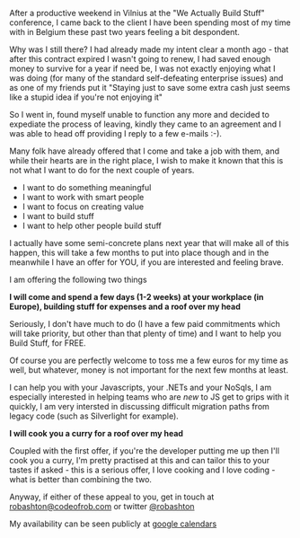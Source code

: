 After a productive weekend in Vilnius at the "We Actually Build Stuff" conference, I came back to the client I have been spending most of my time with in Belgium these past two years feeling a bit despondent.

Why was I still there? I had already made my intent clear a month ago - that after this contract expired I wasn't going to renew, I had saved enough money to survive for a year if need be, I was not exactly enjoying what I was doing (for many of the standard self-defeating enterprise issues) and as one of my friends put it "Staying just to save some extra cash just seems like a stupid idea if you're not enjoying it"

So I went in, found myself unable to function any more and decided to expediate the process of leaving, kindly they came to an agreement and I was able to head off providing I reply to a few e-mails :-).

Many folk have already offered that I come and take a job with them, and while their hearts are in the right place, I wish to make it known that this is not what I want to do for the next couple of years.

- I want to do something meaningful
- I want to work with smart people
- I want to focus on creating value
- I want to build stuff
- I want to help other people build stuff

I actually have some semi-concrete plans next year that will make all of this happen, this will take a few months to put into place though and in the meanwhile I have an offer for YOU, if you are interested and feeling brave.

I am offering the following two things

**I will come and spend a few days (1-2 weeks) at your workplace (in Europe), building stuff for expenses and a roof over my head**

Seriously, I don't have much to do (I have a few paid commitments which will take priority, but other than that plenty of time) and I want to help you Build Stuff, for FREE. 

Of course you are perfectly welcome to toss me a few euros for my time as well, but whatever, money is not important for the next few months at least.

I can help you with your Javascripts, your .NETs and your NoSqls, I am especially interested in helping teams who are *new* to JS get to grips with it quickly, I am very intersted in discussing difficult migration paths from legacy code (such as Silverlight for example).

**I will cook you a curry for a roof over my head**

Coupled with the first offer, if you're the developer putting me up then I'll cook you a curry, I'm pretty practised at this and can tailor this to your tastes if asked - this is a serious offer, I love cooking and I love coding - what is better than combining the two.

Anyway, if either of these appeal to you, get in touch at [robashton@codeofrob.com](mailto:robashton@codeofrob.com) or twitter [@robashton](http://twitter.com/robashton)

My availability can be seen publicly at [google calendars](https://www.google.com/calendar/embed?src=robashtondeveloper%40gmail.com&ctz=Europe/Brussels)
